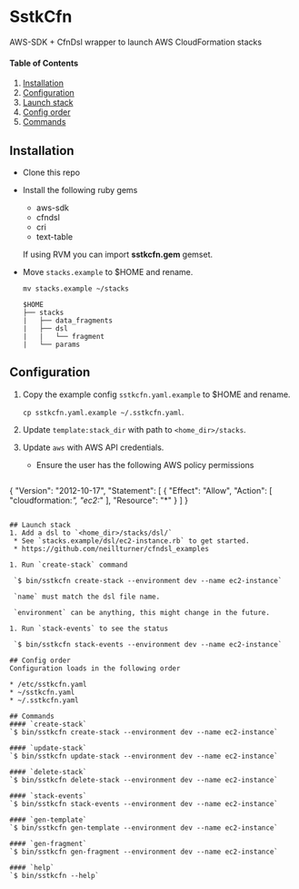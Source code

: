 # SstkCfn

AWS-SDK + CfnDsl wrapper to launch AWS CloudFormation stacks

#### Table of Contents

1. [Installation](#installation)
1. [Configuration](#configuration)
1. [Launch stack](#launch-stack)
1. [Config order](#config-order)
1. [Commands](#commands)

## Installation
* Clone this repo
* Install the following ruby gems
    * aws-sdk
    * cfndsl
    * cri
    * text-table

    If using RVM you can import **sstkcfn.gem** gemset.

* Move `stacks.example` to $HOME and rename.

    `mv stacks.example ~/stacks`
    ```
    $HOME
    ├── stacks
    |   ├── data_fragments
    |   ├── dsl
    |   |   └── fragment
    |   └── params
    ```

## Configuration
1. Copy the example config `sstkcfn.yaml.example` to $HOME and rename.

    `cp sstkcfn.yaml.example ~/.sstkcfn.yaml`.

1. Update `template:stack_dir` with path to `<home_dir>/stacks`.

1. Update `aws` with AWS API credentials.
    * Ensure the user has the following AWS policy permissions
   ```
  {
      "Version": "2012-10-17",
      "Statement": [
          {
              "Effect": "Allow",
              "Action": [
                  "cloudformation:*",
                  "ec2:*"
              ],
              "Resource": "*"
          }
      ]
  }
   ```

## Launch stack
1. Add a dsl to `<home_dir>/stacks/dsl/`
    * See `stacks.example/dsl/ec2-instance.rb` to get started.
    * https://github.com/neillturner/cfndsl_examples

1. Run `create-stack` command

    `$ bin/sstkcfn create-stack --environment dev --name ec2-instance`
    
    `name` must match the dsl file name.

    `environment` can be anything, this might change in the future.
    
1. Run `stack-events` to see the status

    `$ bin/sstkcfn stack-events --environment dev --name ec2-instance`
    
## Config order
Configuration loads in the following order

* /etc/sstkcfn.yaml
* ~/sstkcfn.yaml
* ~/.sstkcfn.yaml
    
## Commands
#### `create-stack`
`$ bin/sstkcfn create-stack --environment dev --name ec2-instance`

#### `update-stack`
`$ bin/sstkcfn update-stack --environment dev --name ec2-instance`

#### `delete-stack`
`$ bin/sstkcfn delete-stack --environment dev --name ec2-instance`

#### `stack-events`
`$ bin/sstkcfn stack-events --environment dev --name ec2-instance`

#### `gen-template`
`$ bin/sstkcfn gen-template --environment dev --name ec2-instance`

#### `gen-fragment`
`$ bin/sstkcfn gen-fragment --environment dev --name ec2-instance`

#### `help`
`$ bin/sstkcfn --help`
